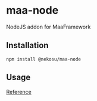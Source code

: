 # maa-node

NodeJS addon for MaaFramework

## Installation

```shell
npm install @nekosu/maa-node
```

## Usage

[Reference](./doc/zh_cn/README.md)
